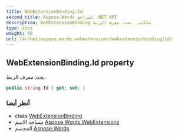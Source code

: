 ```yaml
---
title: WebExtensionBinding.Id
second_title: Aspose.Words لمراجع .NET API
description: WebExtensionBinding ملكية. يحدد معرف الربط .
type: docs
weight: 40
url: /ar/net/aspose.words.webextensions/webextensionbinding/id/
---
```

## WebExtensionBinding.Id property

يحدد معرف الربط .

```csharp
public string Id { get; set; }
```

### أنظر أيضا

* class [WebExtensionBinding](../)
* مساحة الاسم [Aspose.Words.WebExtensions](../../webextensionbinding/)
* المجسم [Aspose.Words](../../../)


